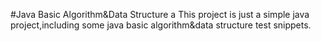 #Java Basic Algorithm&Data Structure
a
This project is just a simple java project,including some java basic algorithm&data structure test snippets.
